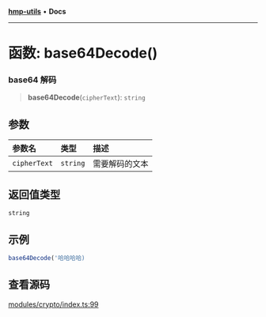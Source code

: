 [**hmp-utils**](../README.md) • **Docs**

***

# 函数: base64Decode()

### base64 解码

> **base64Decode**(`cipherText`): `string`

## 参数

| 参数名 | 类型 | 描述 |
| :------ | :------ | :------ |
| `cipherText` | `string` | 需要解码的文本 |

## 返回值类型

`string`

## 示例

```ts
base64Decode('哈哈哈哈)
```

## 查看源码

[modules/crypto/index.ts:99](https://github.com/hmp1049127947/hmp-utils/blob/4a6ef6c09762a1cd3b8d7a3366d8664e5e49db4c/src/modules/crypto/index.ts#L99)
